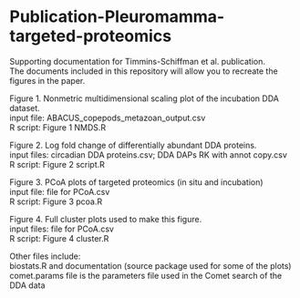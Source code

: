 # Publication-Pleuromamma-targeted-proteomics
Supporting documentation for Timmins-Schiffman et al. publication.<br/>
The documents included in this repository will allow you to recreate the figures in the paper.

Figure 1. Nonmetric multidimensional scaling plot of the incubation DDA dataset.<br/>
input file: ABACUS_copepods_metazoan_output.csv<br/>
R script: Figure 1 NMDS.R

Figure 2. Log fold change of differentially abundant DDA proteins.<br/>
input files: circadian DDA proteins.csv; DDA DAPs RK with annot copy.csv<br/>
R script: Figure 2 script.R

Figure 3. PCoA plots of targeted proteomics (in situ and incubation)<br/>
input file: file for PCoA.csv<br/>
R script: Figure 3 pcoa.R

Figure 4. Full cluster plots used to make this figure.<br/>
input files: file for PCoA.csv<br/>
R script: Figure 4 cluster.R

Other files include:<br/>
biostats.R and documentation (source package used for some of the plots)<br/>
comet.params file is the parameters file used in the Comet search of the DDA data
